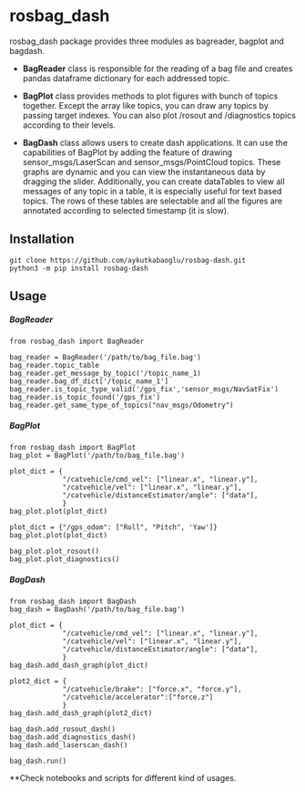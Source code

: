 # rosbag_dash
rosbag_dash package provides three modules as bagreader, bagplot and bagdash. 

* **BagReader** class is responsible for the reading of a bag file and creates pandas dataframe dictionary for each addressed topic.

* **BagPlot** class provides methods to plot figures with bunch of topics together. Except the array like topics, you can draw any topics by passing target indexes. You can also plot /rosout and /diagnostics topics according to their levels.

* **BagDash** class allows users to create dash applications. It can use the capabilities of BagPlot by adding the feature of drawing sensor_msgs/LaserScan and sensor_msgs/PointCloud topics. These graphs are dynamic and you can view the instantaneous data by dragging the slider. Additionally, you can create dataTables to view all messages of any topic in a table, it is especially useful for text based topics. The rows of these tables are selectable and all the figures are annotated according to selected timestamp (it is slow).

## Installation

```
git clone https://github.com/aykutkabaoglu/rosbag-dash.git
python3 -m pip install rosbag-dash
```

## Usage

##### BagReader
```
from rosbag_dash import BagReader

bag_reader = BagReader('/path/to/bag_file.bag')
bag_reader.topic_table
bag_reader.get_message_by_topic('/topic_name_1)
bag_reader.bag_df_dict['/topic_name_1']
bag_reader.is_topic_type_valid('/gps_fix','sensor_msgs/NavSatFix')
bag_reader.is_topic_found('/gps_fix')
bag_reader.get_same_type_of_topics("nav_msgs/Odometry")
```

##### BagPlot
```
from rosbag_dash import BagPlot
bag_plot = BagPlot('/path/to/bag_file.bag')

plot_dict = {
             "/catvehicle/cmd_vel": ["linear.x", "linear.y"],
             "/catvehicle/vel": ["linear.x", "linear.y"],
             "/catvehicle/distanceEstimator/angle": ["data"],
             }
bag_plot.plot(plot_dict)

plot_dict = {"/gps_odom": ["Roll", "Pitch", 'Yaw']}
bag_plot.plot(plot_dict)

bag_plot.plot_rosout()
bag_plot.plot_diagnostics()

```

##### BagDash
```
from rosbag_dash import BagDash
bag_dash = BagDash('/path/to/bag_file.bag')

plot_dict = {
             "/catvehicle/cmd_vel": ["linear.x", "linear.y"],
             "/catvehicle/vel": ["linear.x", "linear.y"],
             "/catvehicle/distanceEstimator/angle": ["data"],
             }
bag_dash.add_dash_graph(plot_dict)

plot2_dict = {
             "/catvehicle/brake": ["force.x", "force.y"],
             "/catvehicle/accelerator":["force.z"]
             }
bag_dash.add_dash_graph(plot2_dict)

bag_dash.add_rosout_dash()
bag_dash.add_diagnostics_dash()
bag_dash.add_laserscan_dash()

bag_dash.run()

```

**Check notebooks and scripts for different kind of usages.